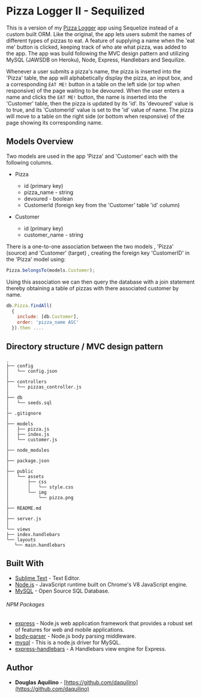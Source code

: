 # Pizza Logger II - Sequilized

This is a version of my [Pizza Logger](https://github.com/daquilino/Pizza) app using Sequelize instead of a custom built ORM. Like the original, the app lets users submit the names of different types of pizzas to eat.  A feature of supplying a name when the 'eat me' button is clicked, keeping track of who ate what pizza, was added to the app. The app was build following the MVC design pattern and utilizing MySQL (JAWSDB on Heroku), Node, Express, Handlebars and Sequilize.


Whenever a user submits a pizza's name, the pizza is inserted into the 'Pizza' table, the app will alphabetically display the pizza, an input box, and a corresponding `EAT ME!` button in a table on the left side (or top when responsive) of the page waiting to be devoured. When the user enters a name and clicks the `EAT ME!` button, the name is inserted into the 'Customer' table, then the pizza is updated by its 'id'. Its 'devoured' value is to true, and its 'CustomerId' value is set to the 'id' value of name. The pizza will move to a table on the right side (or bottom when responsive) of the page showing its corresponding name.

## Models Overview

Two models are used in the app 'Pizza' and 'Customer' each with the following columns.

- Pizza
   - id (primary key)
   - pizza_name - string
   - devoured - boolean
   - CustomerId (foreign key from the 'Customer' table 'id' column)	

- Customer
   - id (primary key)
   - customer_name - string

There is a one-to-one association between the two models , 'Pizza' (source) and 'Customer' (target) , creating the foreign key 'CustomerID' in the 'Pizza' model using: 

```javascript
Pizza.belongsTo(models.Customer);
```

Using this association we can then query the database with a join statement thereby obtaining a table of pizzas with there associated customer by name.

```javascript
db.Pizza.findAll(
  {
    include: [db.Customer],
    order: 'pizza_name ASC' 
  }).then ....
```

## Directory structure / MVC design pattern 

```
.
├── config
│ 	└── config.json   
│ 
├── controllers
│   └── pizzas_controller.js
│
├── db
│   └── seeds.sql  
│
├─ .gitignore
│
├── models
│   ├── pizza.js
│	├── index.js
│	└── customer.js
│
├── node_modules
│ 
├── package.json
│
├── public
│   └── assets
│       ├── css
│       │   └── style.css
│       └── img
│           └── pizza.png
│
├── README.md   
│
├── server.js
│
└── views
├── index.handlebars
└── layouts
   └── main.handlebars
```   


## Built With

* [Sublime Text](https://www.sublimetext.com/) - Text Editor.
* [Node.js](https://nodejs.org) - JavaScript runtime built on Chrome's V8 JavaScript engine.
* [MySQL](https://www.mysql.com/) - Open Source SQL Database.

###### NPM Packages

* [express](https://www.npmjs.com/package/express)	- Node.js web application framework that provides a robust set of features for web and mobile applications.
* [body-parser]() - Node.js body parsing middleware.
* [mysql](https://www.npmjs.com/package/mysql)	- This is a node.js driver for MySQL.
* [express-handlebars](https://www.npmjs.com/package/express-handlebars) - A Handlebars view engine for Express.

## Author

* **Douglas Aquilino** - [https://github.com/daquilino](https://github.com/daquilino)
